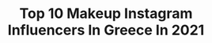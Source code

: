 ---
title: Top 10 Makeup Instagram Influencers In Greece In 2021
description: >-
  Find top makeup Instagram influencers in Greece in 2021. Most popular hashtags: #makeupartist #makeup #giveaway.
platform: Instagram
hits: 248
text_top: Discover the top-rated Instagram profiles on inBeat.
text_bottom: Our database has 248 Instagram influencers like this in Greece for you to contact.
profiles:
  - username: "izambellachr_makeup"
    fullname: >-
      Izambella Christodoulou 🧿
    bio: >-
      Professional Makeup Artist ▪️Bridal & Editorial ▪️For Bookings 📞 97851331 no DM ▪️For Inquiries 📩 izambella.chr@gmail.com ▪️Youtube video 👇🏻
    location: "Greece"
    followers: 75121
    engagement: 965
    commentsToLikes: 0.706667
    id: ck5c666bm4szy0i11gj2k9eke
    verified: false
    hashtags: "#izambellachristodoulou, #womenwithstyle, #style, #makeupartistsworldwide"
  - username: "core.innaa"
    fullname: >-
      Mono Korinna
    bio: >-
      FREELANCER MUA📍🇬🇷 MAKEUP TRAINER💄 DOG MAMA LOUD AND PROUD 🐕 Η ζωή και το μπουκάλι με φέρανε σε αυτο το χαλι Follow @coreinadia \m/
    location: "Greece"
    followers: 19220
    engagement: 1514
    commentsToLikes: 0.340124
    id: ck5btqu2ggfpc0i11crypwfyb
    verified: false
    hashtags: "#mua, #carnivalpalette, #makeuplook, #makeup"
  - username: "athinaki_mou"
    fullname: >-
      Athina Mourkousi Skotida
    bio: >-
      ☆BE.YOU.TIFUL by Athina☆ ▪Check my YouTube Channel▪👑🎥🎬💖 💄Professional MakeUp Artist / 💎model / Image Maker ⬇️NEW BE.YOU.TIFUL VIDEO⬇️
    location: "Greece"
    followers: 39843
    engagement: 1238
    commentsToLikes: 0.042143
    id: ckaosoybrsfmj0i785qyxc8y0
    verified: false
    hashtags: "#bigsmile, #love, #longhair, #vacation"
  - username: "katerina.peftitsi"
    fullname: >-
      Κατερίνα Πεφτίτση
    bio: >-
      Actress, Makeup, Sfx, Winner of #SquadAwards2018 Plus size model @gntmgr 2019 Part of @panik_entertainment_group
    location: "Greece"
    followers: 41873
    engagement: 1208
    commentsToLikes: 0.212462
    id: ck5q40s0zn8bo0i11s00o94xq
    verified: false
    hashtags: "#matfashion, #newcomfortcollection, #fallvibes"
  - username: "miriam_cohen1"
    fullname: >-
      Miriam Cohen_Makeup artist
    bio: >-
      Makeup Artist • 053-2800974 •💄❤️ כניסה ישירות לוואצפ שלי לפרטים נוספים
    location: "Greece"
    followers: 25324
    engagement: 369
    commentsToLikes: 0.113614
    id: ck15qc5y1251v0i19q2petm1w
    verified: false
    hashtags: ""
  - username: "nakopoulouvaso"
    fullname: >-
      Vaso Nakopoulou
    bio: >-
      MakeUp Artist
    location: "Greece"
    followers: 59571
    engagement: 401
    commentsToLikes: 0.021794
    id: ck0vwimaatza90i19beqstt9s
    verified: false
    hashtags: "#makeup, #gorgeous, #vasonakopoulou, #makeupartist"
  - username: "arezu.ali"
    fullname: >-
      Arezu Ali
    bio: >-
      Style Blogger / MakeUp Artist 📍London
    location: "Greece"
    followers: 29778
    engagement: 373
    commentsToLikes: 0.029592
    id: ck8szy7ieq6a10j78m7eokfof
    verified: false
    hashtags: "#blackouttuesday"
  - username: "marina_grigoriou_"
    fullname: >-
      1st RunnerUp MISS HELLAS 2018👑
    bio: >-
      🧸1st RUNNER UP MISS HELLAS 2018👑 🧚‍♀️ Journalist💁🏻‍♀️📝 & Professional MUA💄Bridal Makeup✨ •For inquiries dm📩 Latest YouTube Video:⬇️⬇️⬇️🧚🏻‍♀️
    location: "Greece"
    followers: 77987
    engagement: 810
    commentsToLikes: 0.005247
    id: ck5chpx39r8mk0i11a0nhx6ln
    verified: true
    hashtags: "#danielwellington, #ad, #iconiclinkunitone, #memories"
  - username: "filiosarantinou_mua"
    fullname: >-
      Filio Sarantinou MUA
    bio: >-
      🔹️💄PRO #makeupartist | BRIDAL EXPERT | FORMAL MAKEUP 🔹️📺 @shoppingstartv every Wednesday 🔹️📍Athens, 🇬🇷 🔹️🎥Youtube⬇️
    location: "Greece"
    followers: 13837
    engagement: 1166
    commentsToLikes: 0.461111
    id: ck9wempu6ky690j78v4jqkyik
    verified: false
    hashtags: "#bridetobe, #makeupbyfiliosarantinou, #filiosarantinou, #bridalhair"
  - username: "afroditi_kasouta"
    fullname: >-
      Afroditi Kasouta
    bio: >-
      Mua/lash lift&tint/περιποίηση προσώπου Freddy Makeup Stage 𝔽𝕠𝕦𝕟𝕕𝕖𝕣 𝕠𝕗 @greekcollab_giveaway
    location: "Greece"
    followers: 22161
    engagement: 1197
    commentsToLikes: 1.040938
    id: ckap4zoh99j6v0i78mu1cnx2q
    verified: false
    hashtags: "#diagonismoi, #giveawaygreece, #diagwnismos, #giveaway"
---